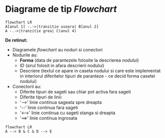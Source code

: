 # Diagrame de tip _Flowchart_

```mermaid
flowchart LR
A[anul 1] -.->|tranzitie usoara| B[anul 2]
A -.->|tranzitie grea| C(anul 4)

```

**De retinut:**
- Diagramele _flowchart_ au noduri si conectori
- Nodurile au:
   - **Forma** (data de parantezele folosite la descrierea _nodului_)
   - ID (sirul folosit in afara descrierii nodului)
   - Descriere (textul ce apare in caseta nodului si care este implementat in interiorul diferitelor tipuri de paranteze - ce decid forma casetei nodului)
- Conectorii au:
  - Diferite tipuri de sageti sau chiar pot activa fara sageti
  - Diferite tipuri de linii:
  - '-->' linie continua sageata spre dreapta
  - '--' linie continua fara sageti
  - '<-->' linie continua cu sageti stanga si dreapta
  - '==>' linie continua ingrosata

```mermaid
flowchart LR
A --> B & C & D --> E

```

